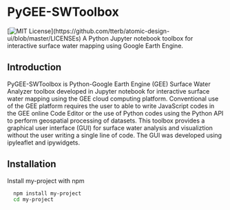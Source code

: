 
# PyGEE-SWToolbox
[![MIT License](https://img.shields.io/apm/l/atomic-design-ui.svg?)](https://github.com/tterb/atomic-design-ui/blob/master/LICENSEs)
A Python Jupyter notebook toolbox for interactive surface water mapping using 
Google Earth Engine. 

## Introduction
PyGEE-SWToolbox is Python-Google Earth Engine (GEE) Surface Water Analyzer toolbox
developed in Jupyter notebook for interactive surface water mapping using the GEE cloud 
computing platform. Conventional use of the GEE platform requires the user to able to write
JavaScript codes in the GEE online Code Editor or the use of Python codes using the Python 
API to perform geospatial processing of datasets. This toolbox provides a graphical user
interface (GUI) for surface water analysis and visualiztion without the user writing a 
single line of code. The GUI was developed using ipyleaflet and ipywidgets.


## Installation 

Install my-project with npm

```bash 
  npm install my-project
  cd my-project
```
    